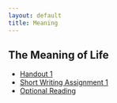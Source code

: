 ```yaml
---
layout: default
title: Meaning
---
```


## The Meaning of Life


+ [Handout 1](Handout)
+ [Short Writing Assignment 1](SW1)
+ [Optional Reading](/Teaching/Examined/Meaning/Tolstoy.pdf)




